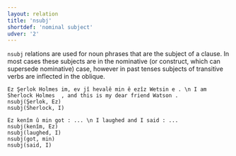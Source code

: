 ```yaml
---
layout: relation
title: 'nsubj'
shortdef: 'nominal subject'
udver: '2'
---
```


`nsubj` relations are used for noun phrases that are the subject of a clause. In most cases these subjects are in the nominative (or construct, which can supersede nominative) case, however in past tenses subjects of transitive verbs are inflected in the oblique.

~~~ sdparse
Ez Şerlok Holmes im, ev jî hevalê min ê ezîz Wetsin e . \n I am Sherlock Holmes  , and this is my dear friend Watson .
nsubj(Şerlok, Ez)
nsubj(Sherlock, I)
~~~

~~~ sdparse
Ez kenîm û min got : ... \n I laughed and I‌ said : ...
nsubj(kenîm, Ez)
nsubj(laughed, I)
nsubj(got, min)
nsubj(said, I‌)
~~~

<!-- Interlanguage links updated Po 11. listopadu 2024, 20:11:07 CET -->
